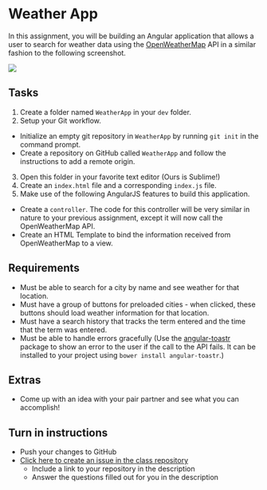 # Weather App

In this assignment, you will be building an Angular application that allows a user to search for weather data using the [OpenWeatherMap](http://openweathermap.org/) API in a similar fashion to the following screenshot.

<img src="http://i.imgur.com/vLI7hzb.png" />

## Tasks
1. Create a folder named `WeatherApp` in your `dev` folder.
2. Setup your Git workflow.
  - Initialize an empty git repository in `WeatherApp` by running `git init` in the command prompt.
  - Create a repository on GitHub called `WeatherApp` and follow the instructions to add a remote origin.
3. Open this folder in your favorite text editor (Ours is Sublime!)
4. Create an `index.html` file and a corresponding `index.js` file.
5. Make use of the following AngularJS features to build this application.
  - Create a `controller`. The code for this controller will be very similar in nature to your previous assignment, except it will now call the OpenWeatherMap API.
  - Create an HTML Template to bind the information received from OpenWeatherMap to a view.

## Requirements
- Must be able to search for a city by name and see weather for that location.
- Must have a group of buttons for preloaded cities - when clicked, these buttons should load weather information for that location.
- Must have a search history that tracks the term entered and the time that the term was entered.
- Must be able to handle errors gracefully (Use the [angular-toastr](https://github.com/Foxandxss/angular-toastr) package to show an error to the user if the call to the API fails. It can be installed to your project using `bower install angular-toastr`.)

## Extras
- Come up with an idea with your pair partner and see what you can accomplish!

## Turn in instructions
* Push your changes to GitHub
* [Click here to create an issue in the class repository](https://www.github.com/OriginCodeAcademy/Cohort10/issues/new?title=10-CensusCharts&body=1.%20Where%20can%20I%20find%20your%20repository%3F%20(Paste%20the%20url%20of%20your%20repository%20below)%0A%0A2.%20What%20were%20your%20experiences%20working%20with%20a%20semi-completed%20project%3F%0A%0A3.%20What%20is%20the%20purpose%20of%20the%20%60.value%60%20chained%20function%20call%20in%20app.module.js%3F%0A%0A4.%20What%20debugging%20techniques%20did%20you%20use%2C%20or%20should%20have%20used%20in%20retrospect%3F)
  * Include a link to your repository in the description
  * Answer the questions filled out for you in the description
